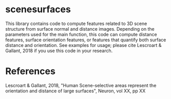 # scenesurfaces
This library contains code to compute features related to 3D scene structure from surface normal and distance images. Depending on the parameters used for the main function, this code can compute distance features, surface orientation features, or features that quantify both surface distance and orientation. See examples for usage; please cite Lescroart & Gallant, 2018 if you use this code in your research. 

# References
Lescroart & Gallant, 2018, "Human Scene-selective areas represent the orientation and distance of large surfaces", Neuron, vol XX, pp XX